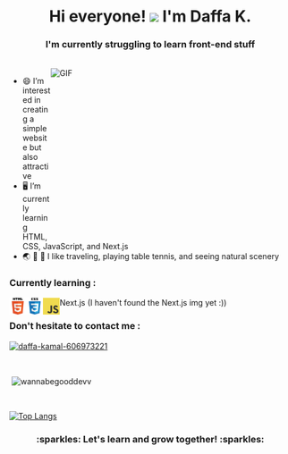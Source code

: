 <h1 align="center">Hi everyone! <img src="https://media.giphy.com/media/hvRJCLFzcasrR4ia7z/giphy.gif" width="30px"> I'm Daffa K.</h1>
<h3 align="center">I'm currently struggling to learn front-end stuff</h3>
<br />
<img align="right" alt="GIF" width="430" height="300" src="https://github.com/abhisheknaiidu/abhisheknaiidu/blob/master/code.gif?raw=true" />

- :smile: I’m interested in creating a simple website but also attractive
- :desktop_computer:	 I’m currently learning HTML, CSS, JavaScript, and Next.js
- :earth_asia: :ping_pong: :deciduous_tree: I like traveling, playing table tennis, and seeing natural scenery

<h3>Currently learning :</h3>
<img align="left" alt="HTML5" width="30px" src="https://raw.githubusercontent.com/github/explore/80688e429a7d4ef2fca1e82350fe8e3517d3494d/topics/html/html.png" />
<img align="left" alt="CSS3" width="30px" src="https://raw.githubusercontent.com/github/explore/80688e429a7d4ef2fca1e82350fe8e3517d3494d/topics/css/css.png" />
<img align="left" alt="JavaScript" width="30px" src="https://raw.githubusercontent.com/github/explore/80688e429a7d4ef2fca1e82350fe8e3517d3494d/topics/javascript/javascript.png" />
Next.js (I haven't found the Next.js img yet :))


<br />

<h3>Don't hesitate to contact me :</h3>

<a href="https://www.linkedin.com/in/daffa-kamal-606973221" target="_blank"><img align="center" src="https://raw.githubusercontent.com/peterthehan/peterthehan/master/assets/linkedin.svg" alt="daffa-kamal-606973221" height="30" width="40" /></a>

  
<br />

<p>&nbsp;<img align="center" src="https://github-readme-stats.vercel.app/api?username=wannabegooddevv&theme=react&show_icons=true&locale=en" alt="wannabegooddevv" /></p>
  
<br />
  
[![Top Langs](https://github-readme-stats.vercel.app/api/top-langs/?username=wannabegooddevv&theme=react&layout=compact)](https://github.com/wannabegooddevv/github-readme-stats)

<h3 align="center">:sparkles: Let's learn and grow together! :sparkles:</h3>


<!---
wannabegooddevv/wannabegooddevv is a ✨ special ✨ repository because its `README.md` (this file) appears on your GitHub profile.
You can click the Preview link to take a look at your changes.
--->

